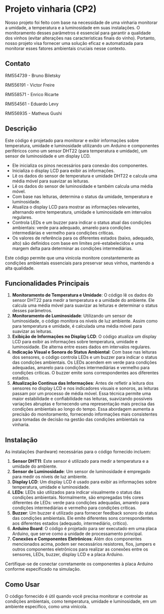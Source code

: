 # Projeto vinharia (CP2)

Nosso projeto foi feito com base na necessidade de uma vinharia monitorar a umidade, a temperatura e a luminosidade em suas instalações. O monitoramento desses parâmetros é essencial para garantir a qualidade dos vinhos (evitar alterações nas características finais do vinho). Portanto, nosso projeto visa fornecer uma solução eficaz e automatizada para monitorar esses fatores ambientais cruciais nesse contexto.

## Contato

RM554739 - Bruno Biletsky

RM556191 - Victor Freire

RM558571 - Enrico Ricarte

RM554561 - Eduardo Levy

RM556935 - Matheus Gushi

## Descrição

Este código é projetado para monitorar e exibir informações sobre temperatura, umidade e luminosidade utilizando um Arduino e componentes periféricos como um sensor DHT22 (para temperatura e umidade), um sensor de luminosidade e um display LCD.

- Ele inicializa os pinos necessários para conexão dos componentes.
- Inicializa o display LCD para exibir as informações.
- Lê os dados do sensor de temperatura e umidade DHT22 e calcula uma média móvel para suavizar as leituras.
- Lê os dados do sensor de luminosidade e também calcula uma média móvel.
- Com base nas leituras, determina o status da umidade, temperatura e luminosidade.
- Atualiza o display LCD para mostrar as informações relevantes, alternando entre temperatura, umidade e luminosidade em intervalos regulares.
- Controla LEDs e um buzzer para indicar o status atual das condições ambientais: verde para adequado, amarelo para condições intermediárias e vermelho para condições críticas.
- Os valores de referência para os diferentes estados (baixo, adequado, alto) são definidos com base em limites pré-estabelecidos e uma margem delta para determinar as condições intermediárias.

Este código permite que uma vinícola monitore constantemente as condições ambientais essenciais para preservar seus vinhos, mantendo a alta qualidade.

## Funcionalidades Principais

1. **Monitoramento de Temperatura e Umidade**: O código lê os dados do sensor DHT22 para medir a temperatura e a umidade do ambiente. Ele calcula uma média móvel para suavizar as leituras e determinar o status desses parâmetros.
2. **Monitoramento de Luminosidade**: Utilizando um sensor de luminosidade, o código monitora os níveis de luz ambiente. Assim como para temperatura e umidade, é calculada uma média móvel para suavizar as leituras.
3. **Exibição de Informações no Display LCD**: O código atualiza um display LCD para exibir as informações sobre temperatura, umidade e luminosidade. Ele alterna entre esses dados em intervalos regulares.
4. **Indicação Visual e Sonora do Status Ambiental**: Com base nas leituras dos sensores, o código controla LEDs e um buzzer para indicar o status das condições ambientais. Os LEDs acendem em verde para condições adequadas, amarelo para condições intermediárias e vermelho para condições críticas. O buzzer emite sons correspondentes aos diferentes estados.
5. **Atualização Contínua das Informações**: Antes de refletir a leitura dos sensores no display LCD e nos indicadores visuais e sonoros, as leituras passam por um processo de média móvel. Essa técnica permite uma maior estabilidade e confiabilidade nas leituras, suavizando possíveis variações abruptas e fornecendo uma representação mais precisa das condições ambientais ao longo do tempo. Essa abordagem aumenta a precisão do monitoramento, fornecendo informações mais consistentes para tomadas de decisão na gestão das condições ambientais na vinharia.

## Instalação

As instalações (hardware) necessárias para o código fornecido incluem:

1. **Sensor DHT11**: Este sensor é utilizado para medir a temperatura e a umidade do ambiente.
2. **Sensor de Luminosidade**: Um sensor de luminosidade é empregado para medir os níveis de luz ambiente.
3. **Display LCD**: Um display LCD é usado para exibir as informações sobre temperatura, umidade e luminosidade.
4. **LEDs**: LEDs são utilizados para indicar visualmente o status das condições ambientais. Normalmente, são empregadas três cores diferentes de LEDs: verde para condições adequadas, amarelo para condições intermediárias e vermelho para condições críticas.
5. **Buzzer**: Um buzzer é utilizado para fornecer feedback sonoro do status das condições ambientais. Ele emite diferentes sons correspondentes aos diferentes estados (adequado, intermediário, crítico).
6. **Arduino Board**: O código é projetado para ser executado em uma placa Arduino, que serve como a unidade de processamento principal.
7. **Conexões e Componentes Eletrônicos**: Além dos componentes mencionados acima, podem ser necessários resistores, fios, jumpers e outros componentes eletrônicos para realizar as conexões entre os sensores, LEDs, buzzer, display LCD e a placa Arduino.

Certifique-se de conectar corretamente os componentes à placa Arduino conforme especificado na simulação.

## Como Usar

O código fornecido é útil quando você precisa monitorar e controlar as condições ambientais, como temperatura, umidade e luminosidade, em um ambiente específico, como uma vinícola.
